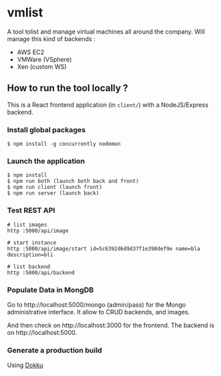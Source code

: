 # vmlist

A tool tolist and manage virtual machines all around the company. Will manage this kind of backends :

* AWS EC2
* VMWare (VSphere)
* Xen (custom WS)

## How to run the tool locally ?

This is a React frontend application (in ``client/``) with a NodeJS/Express backend.

### Install global packages

```
$ npm install -g concurrently nodemon
```

### Launch the application
```
$ npm install
$ npm run both (launch both back and front)
$ npm run client (launch front)
$ npm run server (launch back)
```

### Test REST API

```
# list images
http :5000/api/image

# start instance
http :5000/api/image/start id=5c6392d6d9d37f1e398def9e name=bla description=bli

# list backend
http :5000/api/backend

```

### Populate Data in MongDB

Go to http://localhost:5000/mongo (admin/pass) for the Mongo administrative interface.
It allow to CRUD backends, and images.

And then check on http://localhost:3000 for the frontend. The backend is on http://localhost:5000.

### Generate a production build

Using [Dokku](https://github.com/dokku/dokku)